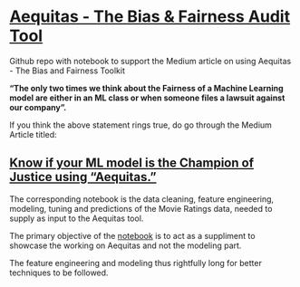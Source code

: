 # [Aequitas - The Bias & Fairness Audit Tool](https://github.com/dssg/aequitas)
Github repo with notebook to support the Medium article on using Aequitas - The Bias and Fairness Toolkit

**“The only two times we think about the Fairness of a Machine Learning model are either in an ML class or when someone files a lawsuit against our company”.**

If you think the above statement rings true, do go through the Medium Article titled: 
## [Know if your ML model is the Champion of Justice using “Aequitas.”](https://medium.com/@emehrotr/know-if-your-ml-model-is-the-champion-of-justice-using-aequitas-c78691c76c37)

The corresponding notebook is the data cleaning, feature engineering, modeling, tuning and predictions of the Movie Ratings data, needed to supply as input to the Aequitas tool. 

The primary objective of the [notebook](https://github.com/TwistedMat/Demo-Aequitas-Bias_FairnessTool/blob/main/Aequitas_Tool_Demo_I4.ipynb) is to act as a suppliment to showcase the working on Aequitas and not the modeling part. 

The feature engineering and modeling thus rightfully long for better techniques to be followed.
